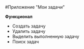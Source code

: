 #Приложение "Мои задачи"

**Функционал** 

* Создать задачу
* Удалить задачу
* Выделить выполненную задачу
* Поиск задач